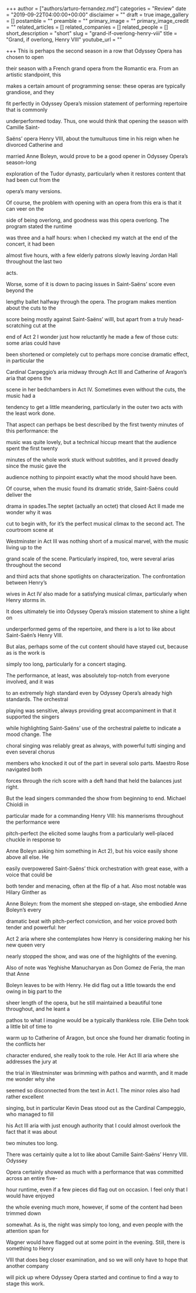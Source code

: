 +++
author = ["authors/arturo-fernandez.md"]
categories = "Review"
date = "2019-09-22T04:00:00+00:00"
disclaimer = ""
draft = true
image_gallery = []
postamble = ""
preamble = ""
primary_image = ""
primary_image_credit = ""
related_articles = []
related_companies = []
related_people = []
short_description = "short"
slug = "grand-if-overlong-henry-viii"
title = "Grand, if overlong, Henry VIII"
youtube_url = ""

+++
This is perhaps the second season in a row that Odyssey Opera has chosen to open

their season with a French grand opera from the Romantic era. From an artistic standpoint, this

makes a certain amount of programming sense: these operas are typically grandiose, and they

fit perfectly in Odyssey Opera’s mission statement of performing repertoire that is commonly

underperformed today. Thus, one would think that opening the season with Camille Saint-

Saëns’ opera Henry VIII, about the tumultuous time in his reign when he divorced Catherine and

married Anne Boleyn, would prove to be a good opener in Odyssey Opera’s season-long

exploration of the Tudor dynasty, particularly when it restores content that had been cut from the

opera’s many versions.

Of course, the problem with opening with an opera from this era is that it can veer on the

side of being overlong, and goodness was this opera overlong. The program stated the runtime

was three and a half hours: when I checked my watch at the end of the concert, it had been

almost five hours, with a few elderly patrons slowly leaving Jordan Hall throughout the last two

acts.

Worse, some of it is down to pacing issues in Saint-Saëns’ score even beyond the

lengthy ballet halfway through the opera. The program makes mention about the cuts to the

score being mostly against Saint-Saëns’ willl, but apart from a truly head-scratching cut at the

end of Act 2 I wonder just how reluctantly he made a few of those cuts: some arias could have

been shortened or completely cut to perhaps more concise dramatic effect, in particular the

Cardinal Carpeggio’s aria midway through Act III and Catherine of Aragon’s aria that opens the

scene in her bedchambers in Act IV. Sometimes even without the cuts, the music had a

tendency to get a little meandering, particularly in the outer two acts with the least work done.

That aspect can perhaps be best described by the first twenty minutes of this performance: the

music was quite lovely, but a technical hiccup meant that the audience spent the first twenty

minutes of the whole work stuck without subtitles, and it proved deadly since the music gave the

audience nothing to pinpoint exactly what the mood should have been.

Of course, when the music found its dramatic stride, Saint-Saëns could deliver the

drama in spades.The septet (actually an octet) that closed Act II made me wonder why it was

cut to begin with, for it’s the perfect musical climax to the second act. The courtroom scene at

Westminster in Act III was nothing short of a musical marvel, with the music living up to the

grand scale of the scene. Particularly inspired, too, were several arias throughout the second

and third acts that shone spotlights on characterization. The confrontation between Henry’s

wives in Act IV also made for a satisfying musical climax, particularly when Henry storms in.

It does ultimately tie into Odyssey Opera’s mission statement to shine a light on

underperformed gems of the repertoire, and there is a lot to like about Saint-Saën’s Henry VIII.

But alas, perhaps some of the cut content should have stayed cut, because as is the work is

simply too long, particularly for a concert staging.

The performance, at least, was absolutely top-notch from everyone involved, and it was

to an extremely high standard even by Odyssey Opera’s already high standards. The orchestral

playing was sensitive, always providing great accompaniment in that it supported the singers

while highlighting Saint-Saëns’ use of the orchestral palette to indicate a mood change. The

choral singing was reliably great as always, with powerful tutti singing and even several chorus

members who knocked it out of the part in several solo parts. Maestro Rose navigated both

forces through the rich score with a deft hand that held the balances just right.

But the lead singers commanded the show from beginning to end. Michael Chioldi in

particular made for a commanding Henry VIII: his mannerisms throughout the performance were

pitch-perfect (he elicited some laughs from a particularly well-placed chuckle in response to

Anne Boleyn asking him something in Act 2), but his voice easily shone above all else. He

easily overpowered Saint-Saëns’ thick orchestration with great ease, with a voice that could be

both tender and menacing, often at the flip of a hat. Also most notable was Hilary Ginther as

Anne Boleyn: from the moment she stepped on-stage, she embodied Anne Boleyn’s every

dramatic beat with pitch-perfect conviction, and her voice proved both tender and powerful: her

Act 2 aria where she contemplates how Henry is considering making her his new queen very

nearly stopped the show, and was one of the highlights of the evening.

Also of note was Yeghishe Manucharyan as Don Gomez de Feria, the man that Anne

Boleyn leaves to be with Henry. He did flag out a little towards the end owing in big part to the

sheer length of the opera, but he still maintained a beautiful tone throughout, and he leant a

pathos to what I imagine would be a typically thankless role. Ellie Dehn took a little bit of time to

warm up to Catherine of Aragon, but once she found her dramatic footing in the conflicts her

character endured, she really took to the role. Her Act III aria where she addresses the jury at

the trial in Westminster was brimming with pathos and warmth, and it made me wonder why she

seemed so disconnected from the text in Act I. The minor roles also had rather excellent

singing, but in particular Kevin Deas stood out as the Cardinal Campeggio, who managed to fill

his Act III aria with just enough authority that I could almost overlook the fact that it was about

two minutes too long.

There was certainly quite a lot to like about Camille Saint-Saëns’ Henry VIII. Odyssey

Opera certainly showed as much with a performance that was committed across an entire five-

hour runtime, even if a few pieces did flag out on occasion. I feel only that I would have enjoyed

the whole evening much more, however, if some of the content had been trimmed down

somewhat. As is, the night was simply too long, and even people with the attention span for

Wagner would have flagged out at some point in the evening. Still, there is something to Henry

VIII that does beg closer examination, and so we will only have to hope that another company

will pick up where Odyssey Opera started and continue to find a way to stage this work.